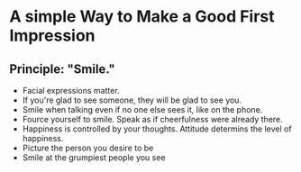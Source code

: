 # A simple Way to Make a Good First Impression #

## Principle: "Smile." 

- Facial expressions matter. 
- If you're glad to see someone, they will be glad to see you. 
- Smile when talking even if no one else sees it, like on the phone. 
- Fource yourself to smile. Speak as if cheerfulness were already there.
- Happiness is controlled by your thoughts. Attitude determins the level of happiness. 
- Picture the person you desire to be
- Smile at the grumpiest people you see
